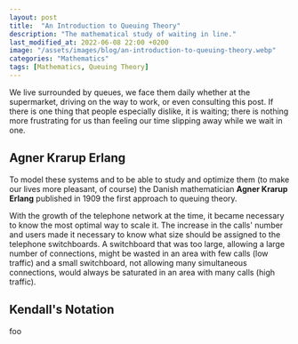```yaml
---
layout: post
title:  "An Introduction to Queuing Theory"
description: "The mathematical study of waiting in line."
last_modified_at: 2022-06-08 22:00 +0200
image: "/assets/images/blog/an-introduction-to-queuing-theory.webp"
categories: "Mathematics"
tags: [Mathematics, Queuing Theory]
---
```


We live surrounded by queues, we face them daily whether at the supermarket, driving on the way to work, or even consulting this post. If there is one thing that people especially dislike, it is waiting; there is nothing more frustrating for us than feeling our time slipping away while we wait in one.

## Agner Krarup Erlang

To model these systems and to be able to study and optimize them (to make our lives more pleasant, of course) the Danish mathematician **Agner Krarup Erlang** published in 1909 the first approach to queuing theory.

With the growth of the telephone network at the time, it became necessary to know the most optimal way to scale it. The increase in the calls' number and users made it necessary to know what size should be assigned to the telephone switchboards. A switchboard that was too large, allowing a large number of connections, might be wasted in an area with few calls (low traffic) and a small switchboard, not allowing many simultaneous connections, would always be saturated in an area with many calls (high traffic).

## Kendall's Notation

foo
